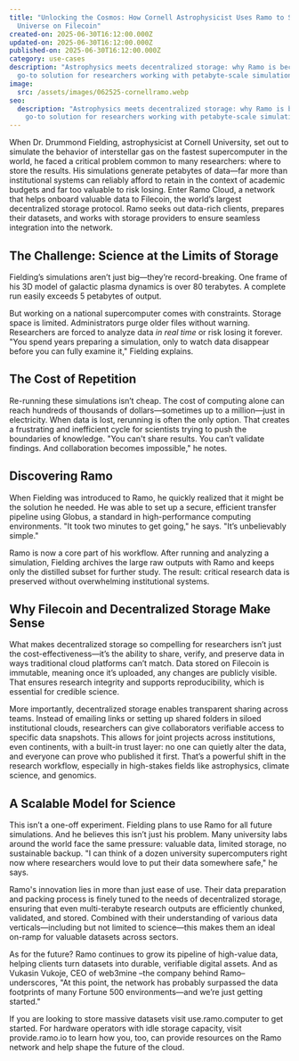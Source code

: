 ```yaml
---
title: "Unlocking the Cosmos: How Cornell Astrophysicist Uses Ramo to Store the
  Universe on Filecoin"
created-on: 2025-06-30T16:12:00.000Z
updated-on: 2025-06-30T16:12:00.000Z
published-on: 2025-06-30T16:12:00.000Z
category: use-cases
description: "Astrophysics meets decentralized storage: why Ramo is becoming a
  go-to solution for researchers working with petabyte-scale simulations."
image:
  src: /assets/images/062525-cornellramo.webp
seo:
  description: "Astrophysics meets decentralized storage: why Ramo is becoming a
    go-to solution for researchers working with petabyte-scale simulations."
---
```

When Dr. Drummond Fielding, astrophysicist at Cornell University, set out to simulate the behavior of interstellar gas on the fastest supercomputer in the world, he faced a critical problem common to many researchers: where to store the results. His simulations generate petabytes of data—far more than institutional systems can reliably afford to retain in the context of academic budgets and far too valuable to risk losing. Enter Ramo Cloud, a network that helps onboard valuable data to Filecoin, the world’s largest decentralized storage protocol. Ramo seeks out data-rich clients, prepares their datasets, and works with storage providers to ensure seamless integration into the network.

## The Challenge: Science at the Limits of Storage

Fielding’s simulations aren’t just big—they’re record-breaking. One frame of his 3D model of galactic plasma dynamics is over 80 terabytes. A complete run easily exceeds 5 petabytes of output.

But working on a national supercomputer comes with constraints. Storage space is limited. Administrators purge older files without warning. Researchers are forced to analyze data *in real time* or risk losing it forever. "You spend years preparing a simulation, only to watch data disappear before you can fully examine it," Fielding explains.

## The Cost of Repetition

Re-running these simulations isn’t cheap. The cost of computing alone can reach hundreds of thousands of dollars—sometimes up to a million—just in electricity. When data is lost, rerunning is often the only option. That creates a frustrating and inefficient cycle for scientists trying to push the boundaries of knowledge. "You can't share results. You can’t validate findings. And collaboration becomes impossible," he notes.

## Discovering Ramo

When Fielding was introduced to Ramo, he quickly realized that it might be the solution he needed. He was able to set up a secure, efficient transfer pipeline using Globus, a standard in high-performance computing environments. "It took two minutes to get going," he says. "It’s unbelievably simple."

Ramo is now a core part of his workflow. After running and analyzing a simulation, Fielding archives the large raw outputs with Ramo and keeps only the distilled subset for further study. The result: critical research data is preserved without overwhelming institutional systems.

## Why Filecoin and Decentralized Storage Make Sense

What makes decentralized storage so compelling for researchers isn’t just the cost-effectiveness—it’s the ability to share, verify, and preserve data in ways traditional cloud platforms can’t match. Data stored on Filecoin is immutable, meaning once it’s uploaded, any changes are publicly visible. That ensures research integrity and supports reproducibility, which is essential for credible science.

More importantly, decentralized storage enables transparent sharing across teams. Instead of emailing links or setting up shared folders in siloed institutional clouds, researchers can give collaborators verifiable access to specific data snapshots. This allows for joint projects across institutions, even continents, with a built-in trust layer: no one can quietly alter the data, and everyone can prove who published it first. That’s a powerful shift in the research workflow, especially in high-stakes fields like astrophysics, climate science, and genomics.

## A Scalable Model for Science

This isn’t a one-off experiment. Fielding plans to use Ramo for all future simulations. And he believes this isn’t just his problem. Many university labs around the world face the same pressure: valuable data, limited storage, no sustainable backup. "I can think of a dozen university supercomputers right now where researchers would love to put their data somewhere safe," he says.

Ramo's innovation lies in more than just ease of use. Their data preparation and packing process is finely tuned to the needs of decentralized storage, ensuring that even multi-terabyte research outputs are efficiently chunked, validated, and stored. Combined with their understanding of various data verticals—including but not limited to science—this makes them an ideal on-ramp for valuable datasets across sectors.

As for the future? Ramo continues to grow its pipeline of high-value data, helping clients turn datasets into durable, verifiable digital assets. And as Vukasin Vukoje, CEO of web3mine –the company behind Ramo– underscores, "At this point, the network has probably surpassed the data footprints of many Fortune 500 environments—and we’re just getting started."

If you are looking to store massive datasets visit use.ramo.computer to get started. For hardware operators with idle storage capacity, visit provide.ramo.io to learn how you, too, can provide resources on the Ramo network and help shape the future of the cloud.
